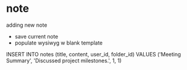 # note

adding new note
 - save current note
 - populate wysiwyg w blank template

INSERT INTO notes (title, content, user_id, folder_id)
VALUES ('Meeting Summary', 'Discussed project milestones.', 1, 1)